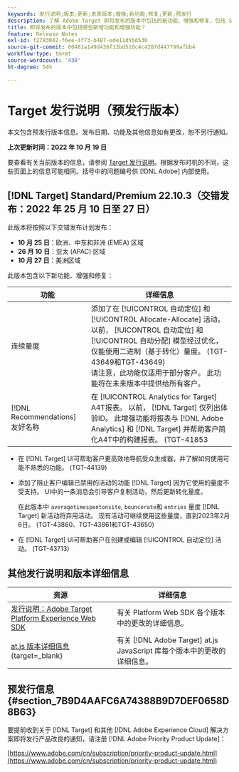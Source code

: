 ```yaml
---
keywords: 发行说明;版本;更新;未来版本;增强;新功能;修复;更新;预发行
description: 了解 Adobe Target 即将发布的版本中包括的新功能、增强和修复，包括 SDK、API 和 JavaScript 库。
title: 即将发布的版本中包括哪些新增功能和增强功能？
feature: Release Notes
exl-id: f2783042-f6ee-4f73-b487-ede11d55d530
source-git-commit: 80481a149d436f13bd510c4c4287d447799afbb4
workflow-type: tm+mt
source-wordcount: '430'
ht-degree: 54%

---
```


# Target 发行说明（预发行版本）

本文包含预发行版本信息。发布日期、功能及其他信息如有更改，恕不另行通知。

**上次更新时间：2022 年 10 月 19 日**

要查看有关当前版本的信息，请参阅 [Target 发行说明](release-notes.md)。根据发布时机的不同，这些页面上的信息可能相同。括号中的问题编号供 [!DNL Adobe] 内部使用。

## [!DNL Target] Standard/Premium 22.10.3（交错发布：2022 年 25 月 10 日至 27 日）

此版本将按照以下交错发布计划发布：

* **10 月 25 日**：欧洲、中东和非洲 (EMEA) 区域
* **26 月 10 日**：亚太 (APAC) 区域
* **10 月 27 日**：美洲区域

此版本包含以下新功能、增强和修复：

| 功能 | 详细信息 |
| --- | --- |
| 连续量度 | 添加了在 [!UICONTROL 自动定位] 和 [!UICONTROL Allocate-Allocate] 活动。<br>以前， [!UICONTROL 自动定位] 和 [!UICONTROL 自动分配] 模型经过优化，仅能使用二进制（基于转化）量度。 (TGT-43649和TGT-43649)<BR>请注意，此功能仅适用于部分客户。 此功能将在未来版本中提供给所有客户。 |
| [!DNL Recommendations] 友好名称 | 在 [!UICONTROL Analytics for Target] A4T报表。 以前， [!DNL Target] 仅列出体验ID。 此增强功能将报表与 [!DNL Adobe Analytics] 和 [!DNL Target] 并帮助客户简化A4T中的构建报表。 (TGT-41853 |

* 在 [!DNL Target] UI可帮助客户更高效地导航受众生成器，并了解如何使用可能不熟悉的功能。 (TGT-44139)
* 添加了阻止客户编辑已禁用的活动的功能 [!DNL Target] 因为它使用的量度不受支持。 UI中的一条消息会引导客户复制活动，然后更新转化量度。

   在此版本中 `averagetimespentonsite`, `bouncerate`和 `entries` 量度 [!DNL Target] 新活动将弃用活动。 现有活动可继续使用这些量度，直到2023年2月6日。 (TGT-43860、TGT-43861和TGT-43650)

* 在 [!DNL Target] UI可帮助客户在创建或编辑 [!UICONTROL 自动定位] 活动。 (TGT-43713)

## 其他发行说明和版本详细信息

| 资源 | 详细信息 |
|--- |--- |
| [发行说明：Adobe Target Platform Experience Web SDK](https://experienceleague.adobe.com/docs/experience-platform/edge/release-notes.html?lang=zh-Hans) | 有关 Platform Web SDK 各个版本中的更改的详细信息。 |
| [at.js 版本详细信息](https://developer.adobe.com/target/implement/client-side/atjs/target-atjs-versions/){target=_blank} | 有关 [!DNL Adobe Target] at.js JavaScript 库每个版本中的更改的详细信息。 |


## 预发行信息 {#section_7B9D4AAFC6A74388B9D7DEF0658D8B63}

要提前收到关于 [!DNL Target] 和其他 [!DNL Adobe Experience Cloud] 解决方案即将发行产品改良的通知，请注册 [!DNL Adobe Priority Product Update]：

[https://www.adobe.com/cn/subscription/priority-product-update.html](https://www.adobe.com/cn/subscription/priority-product-update.html)
